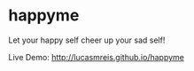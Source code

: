 # happyme
Let your happy self cheer up your sad self!

Live Demo: http://lucasmreis.github.io/happyme
